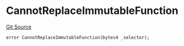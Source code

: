# CannotReplaceImmutableFunction
[Git Source](https://github.com/thrackle-io/Tron/blob/afc52571532b132ea1dea91ad1d1f1af07381e8a/src/diamond/core/DiamondCut/DiamondCutLib.sol)


```solidity
error CannotReplaceImmutableFunction(bytes4 _selector);
```

